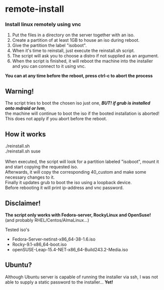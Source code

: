 # remote-install
### Install linux remotely using vnc

1. Put the files in a directory on the server together with an iso.
2. Create a partition of at least 1GB to house an iso during reboot.
3. Give the partition the label "isoboot".
4. When it's time to reinstall, just execute the reinstall.sh script.
5. The script will ask you to choose a distro if not supplied as an argument.
6. When the script is finished, it will reboot the machine into the installer and you can connect to it using vnc.

**You can at any time before the reboot, press ctrl-c to abort the process** 

## Warning!
The script tries to boot the chosen iso just one, ***BUT! if grub is installed onto mdraid or lvm***,<br />
the machine will continue to boot the iso if the booted installation is aborted!<br />
This does not apply if you abort before the reboot.

## How it works
./reinstall.sh<br />
./reinstall.sh suse<br /><br />
When executed, the script will look for a partition labeled "isoboot", mount it and
start copying the requested iso.<br />Afterwards, it will copy the corresponding 40_custom
and make some necessary changes to it.<br />
Finally it updates grub to boot the iso using a loopback device.<br />
Before rebooting it will print ip-address and vnc password.

## Disclaimer!
**The script only works with Fedora-server, RockyLinux and OpenSuse!** (and probably RHEL/Centos/AlmaLinux...)

Tested iso's
  - Fedora-Server-netinst-x86_64-38-1.6.iso
  - Rocky-9.1-x86_64-boot.iso
  - openSUSE-Leap-15.4-NET-x86_64-Build243.2-Media.iso

## Ubuntu?
Although Ubuntu server is capable of running the installer via ssh,
I was not able to supply a static password to the installer... **Yet!**
